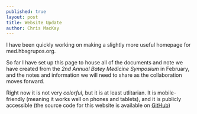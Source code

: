 ```yaml
---
published: true
layout: post
title: Website Update			
author: Chris MacKay
---
```


I have been quickly working on making a slightly more useful homepage for med.hbsgrupos.org.

So far I have set up this page to house all of the documents and note we have created from the *2nd Annual Batey Medicine Symposium* in February, and the notes and information we will need to share as the collaboration moves forward.

Right now it is not very *colorful*, but it is at least utlitarian. It is mobile-friendly (meaning it works well on phones and tablets), and it is publicly accessible (the source code for this website is available on [GitHub](https://github.com/crmackay/med.hbsgrupos.org))
